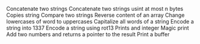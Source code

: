 Concatenate two strings
Concatenate two strings usint at most n bytes
Copies string
Compare two strings
Reverse content of an array
Change lowercases of word to uppercases
Capitalize all words of a string
Encode a string into 1337
Encode a string using rot13
Prints and integer
Magic print
Add two numbers and returns a pointer to the result
Print a buffer
